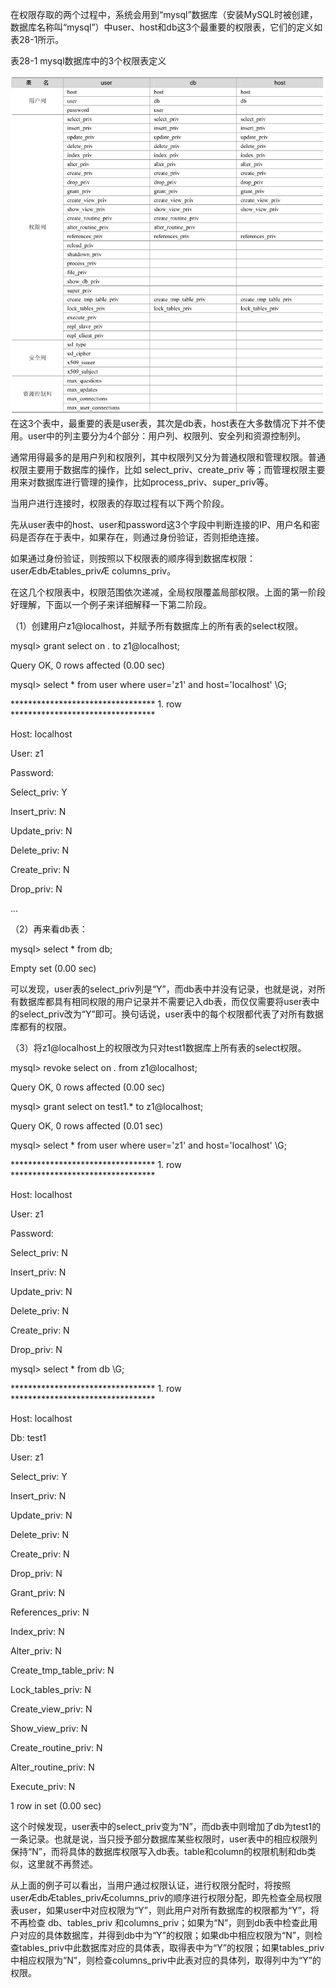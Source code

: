 

在权限存取的两个过程中，系统会用到“mysql”数据库（安装MySQL时被创建，数据库名称叫“mysql”）中user、host和db这3个最重要的权限表，它们的定义如表28-1所示。

表28-1 mysql数据库中的3个权限表定义



![figure_0481_0199.jpg](../images/figure_0481_0199.jpg)
在这3个表中，最重要的表是user表，其次是db表，host表在大多数情况下并不使用。user中的列主要分为4个部分：用户列、权限列、安全列和资源控制列。

通常用得最多的是用户列和权限列，其中权限列又分为普通权限和管理权限。普通权限主要用于数据库的操作，比如 select_priv、create_priv 等；而管理权限主要用来对数据库进行管理的操作，比如process_priv、super_priv等。

当用户进行连接时，权限表的存取过程有以下两个阶段。

先从user表中的host、user和password这3个字段中判断连接的IP、用户名和密码是否存在于表中，如果存在，则通过身份验证，否则拒绝连接。

如果通过身份验证，则按照以下权限表的顺序得到数据库权限：userÆdbÆtables_privÆ columns_priv。

在这几个权限表中，权限范围依次递减，全局权限覆盖局部权限。上面的第一阶段好理解，下面以一个例子来详细解释一下第二阶段。

（1）创建用户z1@localhost，并赋予所有数据库上的所有表的select权限。

mysql> grant select on *.* to z1@localhost;

Query OK, 0 rows affected (0.00 sec)

mysql> select * from user where user='z1' and host='localhost' \G;

********************************* 1. row *********************************

Host: localhost

User: z1

Password:

Select_priv: Y

Insert_priv: N

Update_priv: N

Delete_priv: N

Create_priv: N

Drop_priv: N

…

（2）再来看db表：

mysql> select * from db;

Empty set (0.00 sec)

可以发现，user表的select_priv列是“Y”，而db表中并没有记录，也就是说，对所有数据库都具有相同权限的用户记录并不需要记入db表，而仅仅需要将user表中的select_priv改为“Y”即可。换句话说，user表中的每个权限都代表了对所有数据库都有的权限。

（3）将z1@localhost上的权限改为只对test1数据库上所有表的select权限。

mysql> revoke select on *.* from z1@localhost;

Query OK, 0 rows affected (0.00 sec)

mysql> grant select on test1.* to z1@localhost;

Query OK, 0 rows affected (0.01 sec)

mysql> select * from user where user='z1' and host='localhost' \G;

********************************* 1. row *********************************

Host: localhost

User: z1

Password:

Select_priv: N

Insert_priv: N

Update_priv: N

Delete_priv: N

Create_priv: N

Drop_priv: N

mysql> select * from db \G;

********************************* 1. row *********************************

Host: localhost

Db: test1

User: z1

Select_priv: Y

Insert_priv: N

Update_priv: N

Delete_priv: N

Create_priv: N

Drop_priv: N

Grant_priv: N

References_priv: N

Index_priv: N

Alter_priv: N

Create_tmp_table_priv: N

Lock_tables_priv: N

Create_view_priv: N

Show_view_priv: N

Create_routine_priv: N

Alter_routine_priv: N

Execute_priv: N

1 row in set (0.00 sec)

这个时候发现，user表中的select_priv变为“N”，而db表中则增加了db为test1的一条记录。也就是说，当只授予部分数据库某些权限时，user表中的相应权限列保持“N”，而将具体的数据库权限写入db表。table和column的权限机制和db类似，这里就不再赘述。

从上面的例子可以看出，当用户通过权限认证，进行权限分配时，将按照userÆdbÆtables_privÆcolumns_priv的顺序进行权限分配，即先检查全局权限表user，如果user中对应权限为“Y”，则此用户对所有数据库的权限都为“Y”，将不再检查 db、tables_priv 和columns_priv；如果为“N”，则到db表中检查此用户对应的具体数据库，并得到db中为“Y”的权限；如果db中相应权限为“N”，则检查tables_priv中此数据库对应的具体表，取得表中为“Y”的权限；如果tables_priv中相应权限为“N”，则检查columns_priv中此表对应的具体列，取得列中为“Y”的权限。



